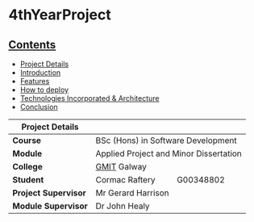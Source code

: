 # 4thYearProject

## [Contents](#contents)
* [Project Details](#details)
* [Introduction](#introduction)
* [Features](#features)
* [How to deploy](#deploy)
* [Technologies Incorporated & Architecture](#architecture) 
* [Conclusion](#conclusion)

| Project Details   |     |
| --- | --- |
| **Course** | BSc (Hons) in Software Development  |
| **Module** |  Applied Project and Minor Dissertation |
| **College** | [GMIT](http://www.gmit.ie/) Galway |
| **Student** | Cormac Raftery &nbsp;&nbsp;&nbsp;&nbsp;&nbsp;&nbsp;&nbsp;&nbsp; G00348802 |
| **Project Supervisor** | Mr Gerard Harrison |
| **Module Supervisor** | Dr John Healy |